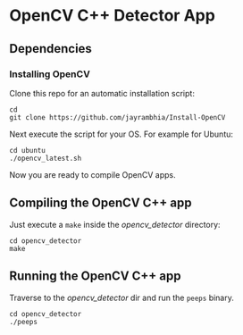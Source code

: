 # OpenCV C++ Detector App

## Dependencies

### Installing OpenCV

Clone this repo for an automatic installation script:

```
cd
git clone https://github.com/jayrambhia/Install-OpenCV
```

Next execute the script for your OS. For example for Ubuntu:

```
cd ubuntu
./opencv_latest.sh
```

Now you are ready to compile OpenCV apps.

## Compiling the OpenCV C++ app

Just execute a `make` inside the *opencv_detector* directory:

```
cd opencv_detector
make
```

## Running the OpenCV C++ app

Traverse to the *opencv_detector* dir and run the `peeps` binary.

```
cd opencv_detector
./peeps
```
